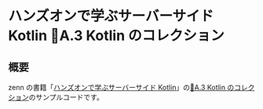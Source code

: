 # ハンズオンで学ぶサーバーサイド Kotlin 📃A.3 Kotlin のコレクション

## 概要

zenn の書籍「[ハンズオンで学ぶサーバーサイド Kotlin](https://zenn.dev/msksgm/books/implementing-server-side-kotlin-development)」の[📃A.3 Kotlin のコレクション](https://zenn.dev/msksgm/books/implementing-server-side-kotlin-development/viewer/appendix-a-03-collection-of-kotlin)のサンプルコードです。
